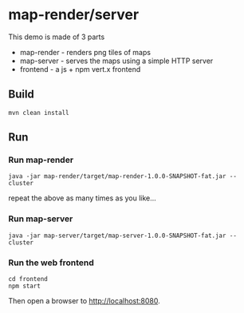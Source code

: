 # map-render/server

This demo is made of 3 parts

* map-render - renders png tiles of maps
* map-server - serves the maps using a simple HTTP server
* frontend - a js + npm vert.x frontend

## Build

```
mvn clean install
```

## Run

### Run map-render

```
java -jar map-render/target/map-render-1.0.0-SNAPSHOT-fat.jar --cluster
```

repeat the above as many times as you like...

### Run map-server

```
java -jar map-server/target/map-server-1.0.0-SNAPSHOT-fat.jar --cluster
```

### Run the web frontend

```
cd frontend
npm start
```

Then open a browser to [http://localhost:8080](http://localhost:8080).
